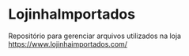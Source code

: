 # LojinhaImportados
Repositório para gerenciar arquivos utilizados na loja https://www.lojinhaimportados.com/
